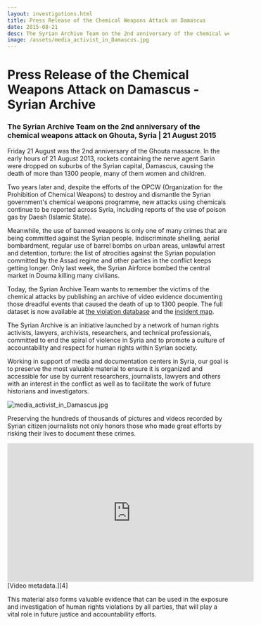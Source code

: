 ```yaml
---
layout: investigations.html
title: Press Release of the Chemical Weapons Attack on Damascus
date: 2015-08-21
desc: The Syrian Archive Team on the 2nd anniversary of the chemical weapons attack on Ghouta, Syria
image: /assets/media_activist_in_Damascus.jpg
---
```

# Press Release of the Chemical Weapons Attack on Damascus - Syrian Archive

### The Syrian Archive Team on the 2nd anniversary of the chemical weapons attack on Ghouta, Syria  |  21 August 2015

Friday 21 August was the 2nd anniversary of the Ghouta massacre. In the early hours of 21 August 2013, rockets containing the nerve agent Sarin were dropped on suburbs of the Syrian capital, Damascus, causing the death of more than 1300 people, many of them women and children.

Two years later and, despite the efforts of the OPCW (Organization for the Prohibition of Chemical Weapons) to destroy and dismantle the Syrian government's chemical weapons programme, new attacks using chemicals continue to be reported across Syria, including reports of the use of poison gas by Daesh (Islamic State).

Meanwhile, the use of banned weapons is only one of many crimes that are being committed against the Syrian people. Indiscriminate shelling, aerial bombardment, regular use of barrel bombs on urban areas, unlawful arrest and detention, torture: the list of atrocities against the Syrian population committed by the Assad regime and other parties in the conflict keeps getting longer. Only last week, the Syrian Airforce bombed the central market in Douma killing many civilians.

Today, the Syrian Archive Team wants to remember the victims of the chemical attacks by publishing an archive of video evidence documenting those dreadful events that caused the death of up to 1300 people. The full dataset  is now available at [the violation database][1] and the [incident map][2].

The Syrian Archive is an initiative launched by a network of human rights activists, lawyers, archivists, researchers, and technical professionals, committed to end the spiral of violence in Syria and to promote a culture of accountability and respect for human rights within Syrian society.

Working in support of media and documentation centers in Syria, our goal is to preserve the most valuable material to ensure it is organized and accessible for use by current researchers, journalists, lawyers and others with an interest in the conflict as well as to facilitate the work of future historians and investigators.

![media_activist_in_Damascus.jpg][3]

Preserving the hundreds of thousands of pictures and videos recorded by Syrian citizen journalists not only honors those who made great efforts by risking their lives to document these crimes.

<iframe width="560" height="315" src="https://www.youtube.com/embed/y6CZtF6pGvQ" frameborder="0" allowfullscreen></iframe>
[Video metadata.][4]

This material also forms valuable evidence that can be used in the exposure and investigation of human rights violations by all parties, that will play a vital role in future justice and accountability efforts.

[1]: https://syrianarchive.org/database/
[2]: https://syrianarchive.org/database/map/
[3]: /assets/media_activist_in_Damascus.jpg
[4]: https://syrianarchive.org/database/507/
